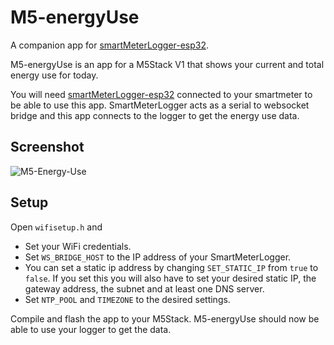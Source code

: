 # M5-energyUse
A companion app for [smartMeterLogger-esp32](https://github.com/CelliesProjects/smartMeterLogger-esp32).

M5-energyUse is an app for a M5Stack V1 that shows your current and total energy use for today. 
 
You will need [smartMeterLogger-esp32](https://github.com/CelliesProjects/smartMeterLogger-esp32) connected to your smartmeter to be able to use this app. SmartMeterLogger acts as a serial to websocket bridge and this app connects to the logger to get the energy use data.

## Screenshot
![M5-Energy-Use](https://user-images.githubusercontent.com/24290108/190137984-4887e4e1-6e80-4dc4-bcf6-7d4d85cc3f45.JPG)

## Setup

Open `wifisetup.h` and

-  Set your WiFi credentials.
-  Set `WS_BRIDGE_HOST` to the IP address of your SmartMeterLogger.
-  You can set a static ip address by changing `SET_STATIC_IP` from `true` to `false`.
If you set this you will also have to set your desired static IP, the gateway address, the subnet and at least one DNS server.
-  Set `NTP_POOL` and `TIMEZONE` to the desired settings.

Compile and flash the app to your M5Stack.
M5-energyUse should now be able to use your logger to get the data.
